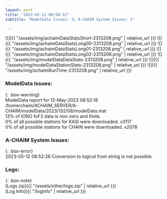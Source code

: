 ```yaml
---
layout: post
title: "2023-05-12 08:50:32"
subtitle: "ModelData Issues: 3; A-CHAIM System Issues: 1"

---
```


![]({{ "/assets/img/achaimDataStatsShort-2313208.png" | relative_url }})
![]({{ "/assets/img/achaimDataStatsLong00-2313208.png" | relative_url }})
![]({{ "/assets/img/achaimDataStatsLong01-2313208.png" | relative_url }})
![]({{ "/assets/img/achaimDataStatsLong02-2313208.png" | relative_url }})
![]({{ "/assets/img/modelDataDataStats-2313208.png" | relative_url }})
![]({{ "/assets/img/modelDataStationStats-2313208.png" | relative_url }})
![]({{ "/assets/img/achaimRunTime-2313208.png" | relative_url }})


### ModelData Issues:  
  
{: .box-warning}  
 ModelData report for 12-May-2023 08:52:18   
 /home/chaim/ACHAIM_SERVER/A-CHAIM/modelData/2023/132/08/modelData.mat   
 13% of IONO foF2 data is non-zero and finite.   
 0% of all possible stations for KASI were downloaded. x3117   
 0% of all possible stations for CHAIN were downloaded. x2078   
  
### A-CHAIM System Issues:  
  
{: .box-error}  
2023-05-12 08:52:26 Conversion to logical from string is not possible.  

### Logs:  
  
{: .box-note}  
[Logs.zip]({{ "/assets/other/logs.zip" | relative_url }})  
[Log Info]({{ "/logInfo" | relative_url }})  
